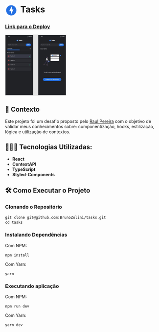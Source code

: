<h1 style='display: flex; gap: 10px'> 
  <img src='./src/assets/logo.svg' atl='App-Logo' style='width: 40px;'> 
  Tasks
</h1>

<h3><a href="https://tasks-bruno-zolini.vercel.app/" target="_blank">Link para o Deploy</a></h3>

<img src='./src/assets/app-layout.jpeg' atl='Gif-app-working' width='200'/>

## 💬 Contexto

<p>Este projeto foi um desafio proposto pelo <a href="https://github.com/raulpesilva" target="_blank">Raul Pereira</a> com o objetivo de validar meus conhecimentos sobre: componentização, hooks, estilização, lógica e utilização de contextos.</p>

## 👨🏼‍💻 Tecnologias Utilizadas:

* **React** 
* **ContextAPI** 
* **TypeScript** 
* **Styled-Components** 

## 🛠 Como Executar o Projeto

### Clonando o Repositório

```
git clone git@github.com:BrunoZolini/tasks.git
cd tasks
``` 

### Instalando Dependências
Com NPM:
```
npm install
``` 
Com Yarn:
```
yarn
``` 

### Executando aplicação
Com NPM:
```
npm run dev
``` 
Com Yarn:
```
yarn dev
``` 
